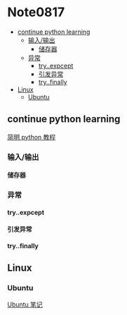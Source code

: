 # Note0817



<!-- MarkdownTOC -->

- [continue python learning](#continue-python-learning)
    - [输入/输出](#输入输出)
        - [储存器](#储存器)
    - [异常](#异常)
        - [try..expcept](#tryexpcept)
        - [引发异常](#引发异常)
        - [try..finally](#tryfinally)
- [Linux](#linux)
    - [Ubuntu](#ubuntu)

<!-- /MarkdownTOC -->







## continue python learning

[简明 python 教程](https://wizardforcel.gitbooks.io/a-byte-of-python/content/57.html)

### 输入/输出



#### 储存器


### 异常

#### try..expcept


#### 引发异常


#### try..finally




## Linux

### Ubuntu

[Ubuntu 笔记](https://www.arthurtoday.com/p/ubuntu-tutorial.html)
